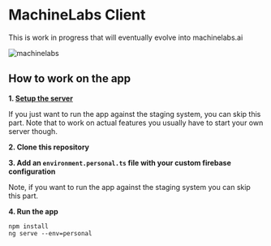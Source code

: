 # MachineLabs Client

This is work in progress that will eventually evolve into machinelabs.ai

![machinelabs](https://cloud.githubusercontent.com/assets/521109/20974120/79025332-bc9b-11e6-9606-57d029c20b68.gif)

## How to work on the app

**1. [Setup the server](https://github.com/machinelabs/machinelabs-server/blob/master/README.md)**

If you just want to run the app against the staging system, you can skip this part. Note that to work on actual features you usually have to start your own server though.

**2. Clone this repository**

**3. Add an `environment.personal.ts` file with your custom firebase configuration**

Note, if you want to run the app against the staging system you can skip this part.

**4. Run the app**

```
npm install
ng serve --env=personal
```
